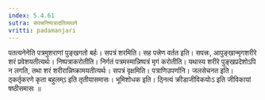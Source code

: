 ```yaml
---
index: 5.4.61
sutra: सपत्त्रनिष्पत्रादतिव्यथने
vritti: padamanjari
---
```


 पतत्यनेनेति पत्रमुशराणां पुङ्खगतो बर्हः। सपत्रं शरमिति। सह पत्त्रेण वर्तत इति। सपत्त्रः, आपुङ्खान्मृगशरीरे शरं प्रवेशयतीत्यर्थः। निष्पत्राकरोतीति। निर्गतं पत्रमस्मान्निष्पत्रं मृगं करोतीति। यथास्य शरीरे पुङ्खप्रदेशोऽपि न लगति, तथा शरं शरीरान्निष्क्रामयतीत्यर्थः। सपत्रं वृक्षमिति। पत्राणिउपर्णानि। जलसेचनत इति। ठ्कर्तृकरणे कृता बहुलम्ऽ इति तृतीयासमासः। भूमिशोधक इति। ठ्नित्यं क्रीडाजीविकयोःऽ इति जीविकायां षष्ठीसमासः ॥